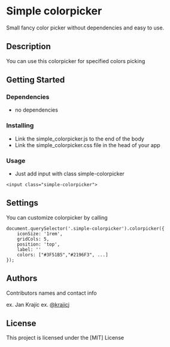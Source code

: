 # Simple colorpicker

Small fancy color picker without dependencies and easy to use.

## Description

You can use this colorpicker for specified colors picking

## Getting Started

### Dependencies

* no dependencies

### Installing

* Link the simple_colorpicker.js to the end of the body
* Link the simple_colorpicker.css file in the head of your app

### Usage

* Just add input with class simple-colorpicker
```
<input class="simple-colorpicker">
```

## Settings

You can customize colorpicker by calling
```
document.querySelector('.simple-colorpicker').colorpicker({
    iconSize: '1rem',
    gridCols: 5,
    position: 'top',
    label: ''
    colors: ["#3F51B5","#2196F3", ...]
});
```

## Authors

Contributors names and contact info

ex. Jan Krajíc
ex. [@krajicj](https://twitter.com/krajicj)



## License

This project is licensed under the [MIT] License 

